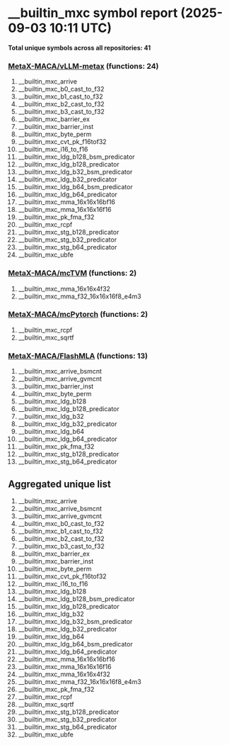 # __builtin_mxc symbol report (2025-09-03 10:11 UTC)

**Total unique symbols across all repositories: 41**

### [MetaX-MACA/vLLM-metax](https://github.com/MetaX-MACA/vLLM-metax) (functions: 24)

 1. __builtin_mxc_arrive
 2. __builtin_mxc_b0_cast_to_f32
 3. __builtin_mxc_b1_cast_to_f32
 4. __builtin_mxc_b2_cast_to_f32
 5. __builtin_mxc_b3_cast_to_f32
 6. __builtin_mxc_barrier_ex
 7. __builtin_mxc_barrier_inst
 8. __builtin_mxc_byte_perm
 9. __builtin_mxc_cvt_pk_f16tof32
10. __builtin_mxc_i16_to_f16
11. __builtin_mxc_ldg_b128_bsm_predicator
12. __builtin_mxc_ldg_b128_predicator
13. __builtin_mxc_ldg_b32_bsm_predicator
14. __builtin_mxc_ldg_b32_predicator
15. __builtin_mxc_ldg_b64_bsm_predicator
16. __builtin_mxc_ldg_b64_predicator
17. __builtin_mxc_mma_16x16x16bf16
18. __builtin_mxc_mma_16x16x16f16
19. __builtin_mxc_pk_fma_f32
20. __builtin_mxc_rcpf
21. __builtin_mxc_stg_b128_predicator
22. __builtin_mxc_stg_b32_predicator
23. __builtin_mxc_stg_b64_predicator
24. __builtin_mxc_ubfe

### [MetaX-MACA/mcTVM](https://github.com/MetaX-MACA/mcTVM) (functions: 2)

 1. __builtin_mxc_mma_16x16x4f32
 2. __builtin_mxc_mma_f32_16x16x16f8_e4m3

### [MetaX-MACA/mcPytorch](https://github.com/MetaX-MACA/mcPytorch) (functions: 2)

 1. __builtin_mxc_rcpf
 2. __builtin_mxc_sqrtf

### [MetaX-MACA/FlashMLA](https://github.com/MetaX-MACA/FlashMLA) (functions: 13)

 1. __builtin_mxc_arrive_bsmcnt
 2. __builtin_mxc_arrive_gvmcnt
 3. __builtin_mxc_barrier_inst
 4. __builtin_mxc_byte_perm
 5. __builtin_mxc_ldg_b128
 6. __builtin_mxc_ldg_b128_predicator
 7. __builtin_mxc_ldg_b32
 8. __builtin_mxc_ldg_b32_predicator
 9. __builtin_mxc_ldg_b64
10. __builtin_mxc_ldg_b64_predicator
11. __builtin_mxc_pk_fma_f32
12. __builtin_mxc_stg_b128_predicator
13. __builtin_mxc_stg_b64_predicator


## Aggregated unique list

 1. __builtin_mxc_arrive
 2. __builtin_mxc_arrive_bsmcnt
 3. __builtin_mxc_arrive_gvmcnt
 4. __builtin_mxc_b0_cast_to_f32
 5. __builtin_mxc_b1_cast_to_f32
 6. __builtin_mxc_b2_cast_to_f32
 7. __builtin_mxc_b3_cast_to_f32
 8. __builtin_mxc_barrier_ex
 9. __builtin_mxc_barrier_inst
10. __builtin_mxc_byte_perm
11. __builtin_mxc_cvt_pk_f16tof32
12. __builtin_mxc_i16_to_f16
13. __builtin_mxc_ldg_b128
14. __builtin_mxc_ldg_b128_bsm_predicator
15. __builtin_mxc_ldg_b128_predicator
16. __builtin_mxc_ldg_b32
17. __builtin_mxc_ldg_b32_bsm_predicator
18. __builtin_mxc_ldg_b32_predicator
19. __builtin_mxc_ldg_b64
20. __builtin_mxc_ldg_b64_bsm_predicator
21. __builtin_mxc_ldg_b64_predicator
22. __builtin_mxc_mma_16x16x16bf16
23. __builtin_mxc_mma_16x16x16f16
24. __builtin_mxc_mma_16x16x4f32
25. __builtin_mxc_mma_f32_16x16x16f8_e4m3
26. __builtin_mxc_pk_fma_f32
27. __builtin_mxc_rcpf
28. __builtin_mxc_sqrtf
29. __builtin_mxc_stg_b128_predicator
30. __builtin_mxc_stg_b32_predicator
31. __builtin_mxc_stg_b64_predicator
32. __builtin_mxc_ubfe
